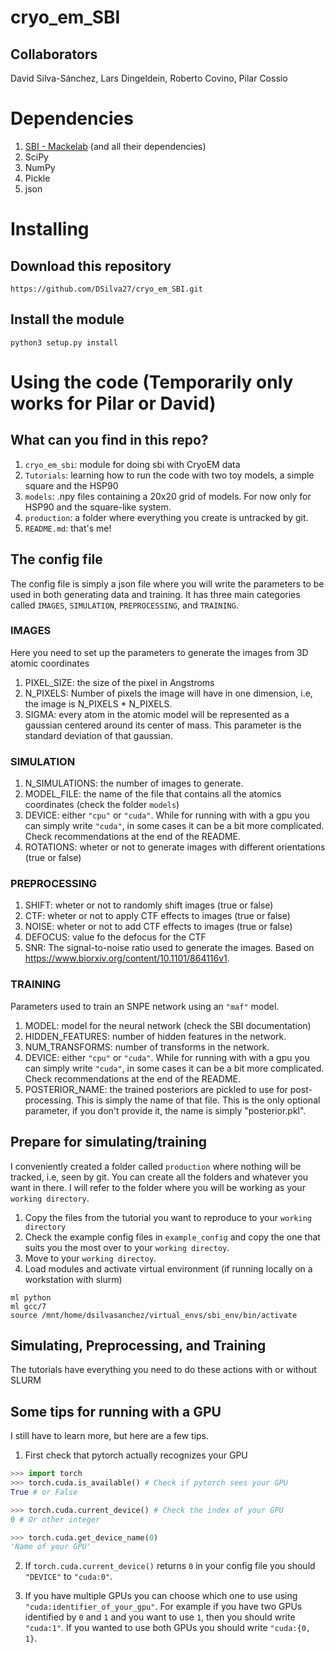 # cryo_em_SBI


## Collaborators


David Silva-Sánchez, Lars Dingeldein, Roberto Covino, Pilar Cossio

# Dependencies

1. [SBI - Mackelab](https://www.mackelab.org/sbi/install/) (and all their dependencies)
2. SciPy
3. NumPy
4. Pickle
5. json

# Installing

## Download this repository

`https://github.com/DSilva27/cryo_em_SBI.git`

## Install the module
`python3 setup.py install`

# Using the code (Temporarily only works for Pilar or David)


## What can you find in this repo?

1. `cryo_em_sbi`: module for doing sbi with CryoEM data
2. `Tutorials`: learning how to run the code with two toy models, a simple square and the HSP90
3. `models`: .npy files containing a 20x20 grid of models. For now only for HSP90 and the square-like system.
4. `production`: a folder where everything you create is untracked by git.
5. `README.md`: that's me!


## The config file

The config file is simply a json file where you will write the parameters to be used in both generating data and training. It has three main categories called `IMAGES`, `SIMULATION`, `PREPROCESSING`, and `TRAINING`.

### IMAGES

Here you need to set up the parameters to generate the images from 3D atomic coordinates

1. PIXEL_SIZE: the size of the pixel in Angstroms
2. N_PIXELS: Number of pixels the image will have in one dimension, i.e, the image is N_PIXELS * N_PIXELS.
3. SIGMA: every atom in the atomic model will be represented as a gaussian centered around its center of mass. This parameter is the standard deviation of that gaussian.


### SIMULATION

1. N_SIMULATIONS: the number of images to generate.
2. MODEL_FILE: the name of the file that contains all the atomics coordinates (check the folder `models`)
3. DEVICE: either `"cpu"` or `"cuda"`. While for running with with a gpu you can simply write `"cuda"`, in some cases it can be a bit more complicated. Check recommendations at the end of the README.
4. ROTATIONS: wheter or not to generate images with different orientations (true or false)

### PREPROCESSING

1. SHIFT: wheter or not to randomly shift images (true or false)
2. CTF: wheter or not to apply CTF effects to images (true or false)
3. NOISE: wheter or not to add CTF effects to images (true or false)
4. DEFOCUS: value fo the defocus for the CTF
5. SNR: The signal-to-noise ratio used to generate the images. Based on https://www.biorxiv.org/content/10.1101/864116v1.

### TRAINING

Parameters used to train an SNPE network using an `"maf"` model.

1. MODEL: model for the neural network (check the SBI documentation)
2. HIDDEN_FEATURES: number of hidden features in the network.
3. NUM_TRANSFORMS: number of transforms in the network.
4. DEVICE: either `"cpu"` or `"cuda"`. While for running with with a gpu you can simply write `"cuda"`, in some cases it can be a bit more complicated. Check recommendations at the end of the README.
5. POSTERIOR_NAME: the trained posteriors are pickled to use for post-processing. This is simply the name of that file. This is the only optional parameter, if you don't provide it, the name is simply "posterior.pkl".


## Prepare for simulating/training

I conveniently created a folder called `production` where nothing will be tracked, i.e, seen by git. You can create all the folders and whatever you want in there. I will refer to the folder where you will be working as your `working directory`.

1. Copy the files from the tutorial you want to reproduce to your `working directory`
2. Check the example config files in `example_config` and copy the one that suits you the most over to your `working directoy`.
3. Move to your `working directoy`.
4. Load modules and activate virtual environment (if running locally on a workstation with slurm)

```
ml python
ml gcc/7
source /mnt/home/dsilvasanchez/virtual_envs/sbi_env/bin/activate
```

## Simulating, Preprocessing, and Training

The tutorials have everything you need to do these actions with or without SLURM


## Some tips for running with a GPU

I still have to learn more, but here are a few tips.

1. First check that pytorch actually recognizes your GPU

```python
>>> import torch
>>> torch.cuda.is_available() # Check if pytorch sees your GPU
True # or False

>>> torch.cuda.current_device() # Check the index of your GPU
0 # Or other integer

>>> torch.cuda.get_device_name(0)
'Name of your GPU'
```

2. If `torch.cuda.current_device()` returns `0` in your config file you should `"DEVICE"` to `"cuda:0"`.

3. If you have multiple GPUs you can choose which one to use using `"cuda:identifier_of_your_gpu"`. For example if you have two GPUs identified by `0` and `1` and you want to use `1`, then you should write `"cuda:1"`. If you wanted to use both GPUs you should write `"cuda:{0, 1}`.

